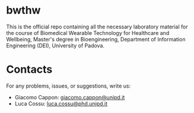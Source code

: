 # bwthw

This is the official repo containing all the necessary laboratory material for the course of Biomedical Wearable Technology for Healthcare and Wellbeing, 
Master's degree in Bioengineering, Department of Information Engineering (DEI), University of Padova. 

# Contacts

For any problems, issues, or suggestions, write us: 

- Giacomo Cappon: giacomo.cappon@unipd.it
- Luca Cossu: luca.cossu@phd.unipd.it
